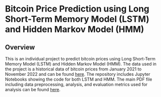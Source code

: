 # Bitcoin Price Prediction using Long Short-Term Memory Model (LSTM) and Hidden Markov Model (HMM)

## Overview
This is an individual project to predict bitcoin prices using Long Short-Term Memory Model (LSTM) and Hidden Markov Model (HMM). The data used in the project is a historical data of bitcoin prices from January 2021 to November 2022 and can be found [here](./BTC.xxsl). The repository includes Jupyter Notebooks showing the code for both LSTM and HMM. The main PDF file including data preprocessing, analysis, and evaluation metrics used for analysis can be found [here](./project.pdf).
